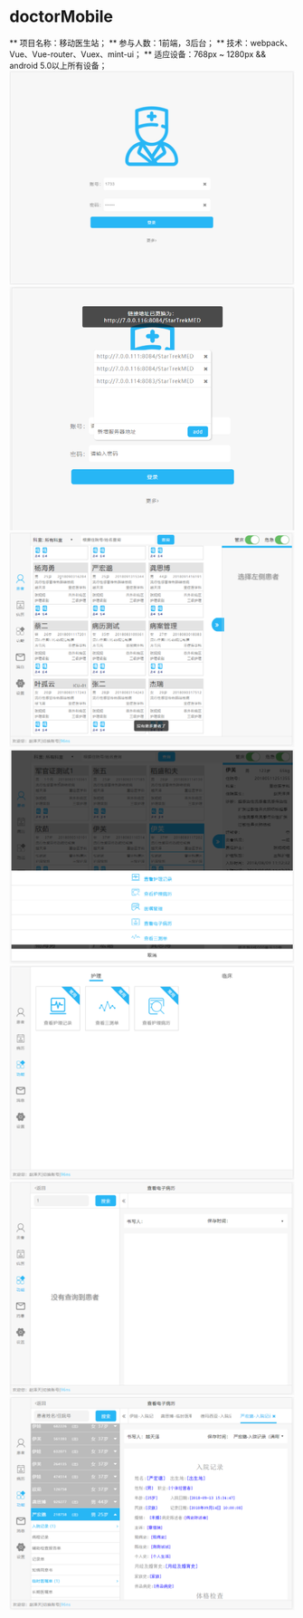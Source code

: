# doctorMobile
** 项目名称：移动医生站；
** 参与人数：1前端，3后台；
** 技术：webpack、Vue、Vue-router、Vuex、mint-ui；
** 适应设备：768px ~ 1280px && android 5.0以上所有设备；
![load failed](https://github.com/lixin741023/doctorMobile/blob/master/read_me/login1.png)
![load failed](https://github.com/lixin741023/doctorMobile/blob/master/read_me/login2.png)
![load failed](https://github.com/lixin741023/doctorMobile/blob/master/read_me/optionA_1.png)
![load failed](https://github.com/lixin741023/doctorMobile/blob/master/read_me/optionA_2.png)
![load failed](https://github.com/lixin741023/doctorMobile/blob/master/read_me/optionC_1.png)
![load failed](https://github.com/lixin741023/doctorMobile/blob/master/read_me/fun1-1.png)
![load failed](https://github.com/lixin741023/doctorMobile/blob/master/read_me/fun1-2.png)

